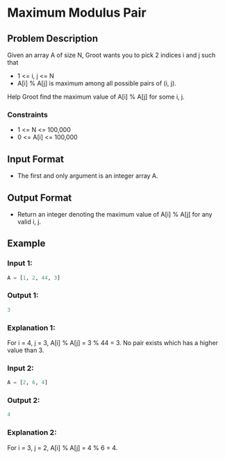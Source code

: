 # Maximum Modulus Pair

## Problem Description

Given an array A of size N, Groot wants you to pick 2 indices i and j such that

- 1 <= i, j <= N
- A[i] % A[j] is maximum among all possible pairs of (i, j).

Help Groot find the maximum value of A[i] % A[j] for some i, j.

### Constraints

- 1 <= N <= 100,000
- 0 <= A[i] <= 100,000

## Input Format

- The first and only argument is an integer array A.

## Output Format

- Return an integer denoting the maximum value of A[i] % A[j] for any valid i, j.

## Example

### Input 1:

```python
A = [1, 2, 44, 3]
```

### Output 1:

```python
3
```

### Explanation 1:

For i = 4, j = 3, A[i] % A[j] = 3 % 44 = 3.
No pair exists which has a higher value than 3.

### Input 2:

```python
A = [2, 6, 4]
```

### Output 2:

```python
4
```

### Explanation 2:

For i = 3, j = 2, A[i] % A[j] = 4 % 6 = 4.